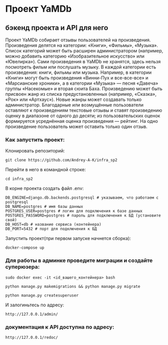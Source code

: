 # Проект YaMDb
## бэкенд проекта и API для него

Проект YaMDb собирает отзывы пользователей на произведения. Произведения делятся на категории: «Книги», «Фильмы», «Музыка». Список категорий может быть расширен администратором (например, можно добавить категорию «Изобразительное искусство» или «Ювелирка»).
Сами произведения в YaMDb не хранятся, здесь нельзя посмотреть фильм или послушать музыку.
В каждой категории есть произведения: книги, фильмы или музыка. Например, в категории «Книги» могут быть произведения «Винни-Пух и все-все-все» и «Марсианские хроники», а в категории «Музыка» — песня «Давеча» группы «Насекомые» и вторая сюита Баха.
Произведению может быть присвоен жанр из списка предустановленных (например, «Сказка», «Рок» или «Артхаус»). Новые жанры может создавать только администратор.
Благодарные или возмущённые пользователи оставляют к произведениям текстовые отзывы и ставят произведению оценку в диапазоне от одного до десяти; из пользовательских оценок формируется усреднённая оценка произведения — рейтинг. На одно произведение пользователь может оставить только один отзыв.

### Как запустить проект:

Клонировать репозиторий:

```
git clone https://github.com/Andrey-A-K/infra_sp2
```

Перейти в него в командной строке:

```
cd infra_sp2
```

В корне проекта создать файл .env:

```
DB_ENGINE=django.db.backends.postgresql # указываем, что работаем с postgresql
DB_NAME=postgres # имя базы данных
POSTGRES_USER=postgres # логин для подключения к базе данных
POSTGRES_PASSWORD=postgres # пароль для подключения к БД (установите свой)
DB_HOST=db # название сервиса (контейнера)
DB_PORT=5432 # порт для подключения к БД
```

Запустить проект(при первом запуске начнется сборка):

```
docker-compose up

```

### Для работы в админке проведите миграции и создайте суперюзера:


```
sudo docker exec -it <id_вашего_контейнера> bash
```

```
python manage.py makemigrations && python manage.py migrate
```

```
python manage.py createsuperuser
```

И залогиньтесь по адресу:

```
http://127.0.0.1/admin/
```



### документация к API доступна по адресу:

```
http://127.0.0.1/redoc/
```
